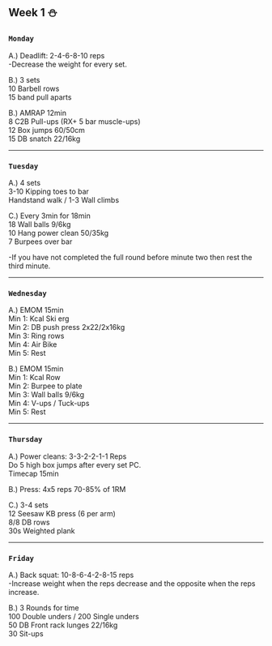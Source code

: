 ## Week 1  :snowman:

### `Monday`     
A.) Deadlift: 2-4-6-8-10 reps  
-Decrease the weight for every set.  

B.) 3 sets  
10 Barbell rows  
15 band pull aparts  

B.) AMRAP 12min  
8 C2B Pull-ups (RX+ 5 bar muscle-ups)  
12 Box jumps 60/50cm  
15 DB snatch 22/16kg  

---
### `Tuesday`
A.) 4 sets  
3-10 Kipping toes to bar  
Handstand walk / 1-3 Wall climbs  


C.) Every 3min for 18min  
18 Wall balls 9/6kg  
10 Hang power clean 50/35kg  
7 Burpees over bar  

-If you have not completed the full round before minute two then rest the third minute.  

----
### `Wednesday`
A.) EMOM 15min  
Min 1: Kcal Ski erg  
Min 2: DB push press 2x22/2x16kg  
Min 3: Ring rows  
Min 4: Air Bike  
Min 5: Rest  

B.) EMOM 15min  
Min 1: Kcal Row  
Min 2: Burpee to plate  
Min 3: Wall balls 9/6kg  
Min 4: V-ups / Tuck-ups  
Min 5: Rest  

----
### `Thursday`  
A.) Power cleans: 3-3-2-2-1-1 Reps  
Do 5 high box jumps after every set PC.   
Timecap 15min  

B.) Press: 4x5 reps 70-85% of 1RM  

C.) 3-4 sets  
12 Seesaw KB press (6 per arm)  
8/8 DB rows  
30s Weighted plank  

---
### `Friday` 
A.) Back squat: 10-8-6-4-2-8-15 reps  
-Increase weight when the reps decrease and the opposite when the reps increase.  

B.) 3 Rounds for time  
100 Double unders / 200 Single unders   
50 DB Front rack lunges 22/16kg  
30 Sit-ups  
 

 
